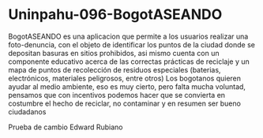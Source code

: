 # Uninpahu-096-BogotASEANDO
BogotASEANDO es una aplicacion que permite a los usuarios realizar una foto-denuncia, con el objeto de identificar los puntos de la ciudad donde se depositan basuras en sitios prohibidos, asi mismo cuenta con un componente educativo acerca de las correctas prácticas de reciclaje y un mapa de puntos de recolección de residuos especiales (baterias, electrónicos, materiales peligrosos, entre otros)
Los bogotanos quieren ayudar al medio ambiente, eso es muy cierto, pero falta mucha voluntad, pensamos que con incentivos podemos hacer que se convierta en costumbre el hecho de reciclar, no contaminar y en resumen ser bueno ciudadanos

Prueba de cambio Edward Rubiano